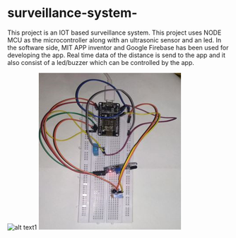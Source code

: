 # surveillance-system-
This project is an IOT based surveillance system.
This project uses NODE MCU as the microcontroller along with an ultrasonic sensor and an led.
In the software side, MIT APP inventor and Google Firebase has been used for developing the app.
Real time data of the distance is send to the app and it also consist of a led/buzzer which can be controlled by the app.

![alt text1](app_ui.png"")
![alt text](hardware.png "")
